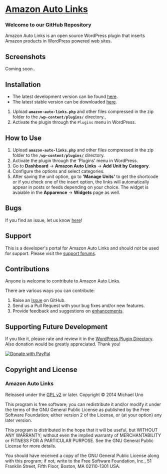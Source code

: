 # [Amazon Auto Links](http://wordpress.org/plugins/amazon-auto-links/) #

### Welcome to our GitHub Repository

Amazon Auto Links is an open source WordPress plugin that inserts Amazon products in WordPress powered web sites.

## Screenshots ##
Coming soon..

## Installation ##

- The latest development version can be found [here](https://github.com/michaeluno/amazon-auto-links/branches). 
- The latest stable version can be downloaded [here](http://downloads.wordpress.org/plugin/amazon-auto-links.latest-stable.zip).

1. Upload **`amazon-auto-links.php`** and other files compressed in the zip folder to the **`/wp-content/plugins/`** directory.,
2. Activate the plugin through the `Plugins` menu in WordPress.

## How to Use ##

1. Upload **`amazon-auto-links.php`** and other files compressed in the zip folder to the **`/wp-content/plugins/`** directory.
2. Activate the plugin through the 'Plugins' menu in WordPress.
3. Go to **Dashboard** -> **Amazon Auto Links** -> **Add Unit by Category**.
4. Configure the options and select categories.
5. After saving the unit option, go to **'Manage Units'** to get the shortcode or if you check one of the insert option, the links will automatically appear in posts or feeds depending on your choice. The widget is avaiable in the **Apparence** -> **Widgets** page as well.

## Bugs ##
If you find an issue, let us know [here](https://github.com/michaeluno/amazon-auto-links/issues)!

## Support ##
This is a developer's portal for Amazon Auto Links and should _not_ be used for support. Please visit the [support forums](http://wordpress.org/support/plugin/amazon-auto-links).

## Contributions ##
Anyone is welcome to contribute to Amazon Auto Links.

There are various ways you can contribute:

1. Raise an [Issue](https://github.com/michaeluno/amazon-auto-links/issues) on GitHub.
2. Send us a Pull Request with your bug fixes and/or new features.
3. Provide feedback and suggestions on [enhancements](https://github.com/michaeluno/amazon-auto-links/issues?direction=desc&labels=Enhancement&page=1&sort=created&state=open).

## Supporting Future Development ##

If you like it, please rate and review it in the [WordPress Plugin Directory](http://wordpress.org/support/view/plugin-reviews/amazon-auto-links?filter=5). Also donation would be greatly appreciated. Thank you!

[![Donate with PayPal](https://www.paypal.com/en_US/i/btn/x-click-but04.gif)](https://en.michaeluno.jp/donate) 

## Copyright and License ##

### Amazon Auto Links ###
Released under the [GPL v2](./LICENSE.txt) or later.
Copyright © 2014 Michael Uno

This program is free software; you can redistribute it and/or modify
it under the terms of the GNU General Public License as published by
the Free Software Foundation; either version 2 of the License, or
(at your option) any later version.

This program is distributed in the hope that it will be useful,
but WITHOUT ANY WARRANTY; without even the implied warranty of
MERCHANTABILITY or FITNESS FOR A PARTICULAR PURPOSE.  See the
GNU General Public License for more details.

You should have received a copy of the GNU General Public License along
with this program; if not, write to the Free Software Foundation, Inc.,
51 Franklin Street, Fifth Floor, Boston, MA 02110-1301 USA.